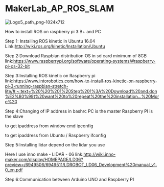 # MakerLab_AP_ROS_SLAM
![Logo5_path_png-1024x712](https://user-images.githubusercontent.com/51743743/113521464-e46fd000-9599-11eb-9cd1-e5ba5ea0cecf.png)

How to install ROS on raspberry pi 3 B+ and PC

Step 1: Installing ROS kinetic in Ubuntu 16.04
Link:http://wiki.ros.org/kinetic/Installation/Ubuntu

Step 2:Download Raspbian distribution OS in sd card minimum of 8GB
link:https://www.raspberrypi.org/software/operating-systems/#raspberry-pi-os-32-bit

Step 3:Installing ROS kinetic on Raspberry pi
link:https://www.intorobotics.com/how-to-install-ros-kinetic-on-raspberry-pi-3-running-raspbian-stretch-lite/#:~:text=%20%20%201%20Step%201%3A%20Download%20and,don%E2%80%99t%20want%20to%20repeat%20the%20installation...%20More%20

Step 4:Changing of IP address in bashrc 
PC is the master 
Raspberry PI is the slave

to get ipaddress from window cmd 
ipconfig

to get ipaddress from Ubuntu / Raspberry
ifconfig

Step 5:Installing lidar depend on the lidar you use 

Here I use inno make - LIDAR - 06
link:http://wiki.inno-maker.com/display/HOMEPAGE/LD06?preview=/6949506/6949511/LDROBOT_LD06_Development%20manual_v1.0_en.pdf

Step 6:Communication between Arduino UNO and Raspberry PI
